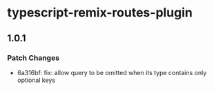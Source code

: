 # typescript-remix-routes-plugin

## 1.0.1

### Patch Changes

- 6a316bf: fix: allow query to be omitted when its type contains only optional keys
